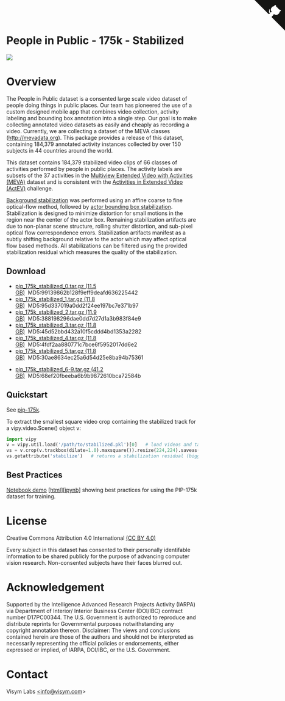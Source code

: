 <a href="https://github.com/visym/collector" class="github-corner" aria-label="View source on GitHub"><svg width="80" height="80" viewBox="0 0 250 250" style="fill:#151513; color:#fff; position: absolute; top: 0; border: 0; right: 0;" aria-hidden="true"><path d="M0,0 L115,115 L130,115 L142,142 L250,250 L250,0 Z"></path><path d="M128.3,109.0 C113.8,99.7 119.0,89.6 119.0,89.6 C122.0,82.7 120.5,78.6 120.5,78.6 C119.2,72.0 123.4,76.3 123.4,76.3 C127.3,80.9 125.5,87.3 125.5,87.3 C122.9,97.6 130.6,101.9 134.4,103.2" fill="currentColor" style="transform-origin: 130px 106px;" class="octo-arm"></path><path d="M115.0,115.0 C114.9,115.1 118.7,116.5 119.8,115.4 L133.7,101.6 C136.9,99.2 139.9,98.4 142.2,98.6 C133.8,88.0 127.5,74.4 143.8,58.0 C148.5,53.4 154.0,51.2 159.7,51.0 C160.3,49.4 163.2,43.6 171.4,40.1 C171.4,40.1 176.1,42.5 178.8,56.2 C183.1,58.6 187.2,61.8 190.9,65.4 C194.5,69.0 197.7,73.2 200.1,77.6 C213.8,80.2 216.3,84.9 216.3,84.9 C212.7,93.1 206.9,96.0 205.4,96.6 C205.1,102.4 203.0,107.8 198.3,112.5 C181.9,128.9 168.3,122.5 157.7,114.1 C157.9,116.9 156.7,120.9 152.7,124.9 L141.0,136.5 C139.8,137.7 141.6,141.9 141.8,141.8 Z" fill="currentColor" class="octo-body"></path></svg></a>

# People in Public - 175k - Stabilized

![](pip_175k_stabilized.webp)

# Overview

The People in Public dataset is a consented large scale video dataset of people doing things in public places.  Our team has pioneered the use of a 
custom designed mobile app that combines video collection, activity labeling and bounding box annotation into a single step.  Our goal is to 
make collecting annotated video datasets as easily and cheaply as recording a video.  Currently, we are collecting a dataset of the MEVA 
classes (http://mevadata.org).  This package provides a release of this dataset, containing 184,379 annotated activity instances collected by 
over 150 subjects in 44 countries around the world. 

This dataset contains 184,379 stabilized video clips of 66 classes of activities performed by people in public places.  The activity labels are subsets of the 37 activities in the [Multiview Extended Video with Activities (MEVA)](https://mevadata.org) dataset and is consistent with the [Activities in Extended Video (ActEV)](https://actev.nist.gov/) challenge.  

[Background stabilization](https://github.com/visym/vipy/blob/bc20f6f32492badd181faa0ccf7b0029f1f63fee/vipy/flow.py#L307-L328) was performed using an affine coarse to fine optical-flow method, followed by [actor bounding box stabilization](https://github.com/visym/collector/blob/adc5486c7f88291b77f9a707a78763c2b5958406/pycollector/detection.py#L177-L236).  Stabilization is designed to minimize distortion for small motions in the region near the center of the actor box.  Remaining stabilization artifacts are due to non-planar scene structure, rolling shutter distortion, and sub-pixel optical flow correspondence errors.  Stabilization artifacts manifest as a subtly shifting background relative to the actor which may affect optical flow based methods.  All stabilizations can be filtered using the provided stabilization residual which measures the quality of the stabilization.  

## Download

* [pip_175k_stabilized_0.tar.gz (11.5 GB)](https://dl.dropboxusercontent.com/s/h7j4391iyqfo85d/pip_175k_stabilized_0.tar.gz)&nbsp;&nbsp;MD5:99139862b128f9eff9deafd636225442&nbsp;&nbsp;&nbsp;&nbsp;
* [pip_175k_stabilized_1.tar.gz (11.8 GB)](https://dl.dropboxusercontent.com/s/zwxzdirbp6kvq93/pip_175k_stabilized_1.tar.gz)&nbsp;&nbsp;MD5:95d337019a0dd2f24ee197bc7e371b97&nbsp;&nbsp;&nbsp;&nbsp;
* [pip_175k_stabilized_2.tar.gz (11.9 GB)](https://dl.dropboxusercontent.com/s/rg9t5edfmyp6uq0/pip_175k_stabilized_2.tar.gz)&nbsp;&nbsp;MD5:388198296dae0dd7d27d1a3b983f84e9&nbsp;&nbsp;&nbsp;&nbsp;
* [pip_175k_stabilized_3.tar.gz (11.8 GB)](https://dl.dropboxusercontent.com/s/n82mkbstgidnon7/pip_175k_stabilized_3.tar.gz)&nbsp;&nbsp;MD5:45d52bbd432a10f5cddd4bd1353a2282&nbsp;&nbsp;&nbsp;&nbsp;
* [pip_175k_stabilized_4.tar.gz (11.8 GB)](https://dl.dropboxusercontent.com/s/gqrricwj3vyp4sc/pip_175k_stabilized_4.tar.gz)&nbsp;&nbsp;MD5:4fdf2aa880771c7bce6f5952017dd6e2&nbsp;&nbsp;&nbsp;&nbsp;
* [pip_175k_stabilized_5.tar.gz (11.8 GB)](https://dl.dropboxusercontent.com/s/yfkma0kt30810h1/pip_175k_stabilized_5.tar.gz)&nbsp;&nbsp;MD5:30ae8634ec25a6d54d25e8ba94b75361&nbsp;&nbsp;&nbsp;&nbsp;
<!--- * [pip_175k_stabilized_6-7.tar.gz (20.5 GB)](https://dl.dropboxusercontent.com/s/yoabjhep9g6ozs1/pip_175k_stabilized_6-7.tar.gz)&nbsp;&nbsp;MD5:b18e0ba7d0ea411a1b8ef4fe2e3d8b59&nbsp;&nbsp;&nbsp;&nbsp; --->
* [pip_175k_stabilized_6-9.tar.gz (41.2 GB)](https://dl.dropboxusercontent.com/s/g2qzku5uw57q9d8/pip_175k_stabilized_6-9.tar.gz)&nbsp;&nbsp;MD5:68ef20fbeeba6b9b9872610bca72584b&nbsp;&nbsp;&nbsp;&nbsp;


## Quickstart

See [pip-175k](https://visym.github.io/collector/pip_175k/).

To extract the smallest square video crop containing the stabilized track for a vipy.video.Scene() object v:

```python
import vipy
v = vipy.util.load('/path/to/stabilized.pkl')[0]   # load videos and take one
vs = v.crop(v.trackbox(dilate=1.0).maxsquare()).resize(224,224).saveas('/path/to/out.mp4')
vs.getattribute('stabilize')   # returns a stabilization residual (bigger is worse)
```

## Best Practices 

[Notebook demo](https://htmlpreview.github.io/?https://github.com/visym/collector/blob/master/docs/pip_175k/best_practices.html)&nbsp;[[html]](https://htmlpreview.github.io/?https://github.com/visym/collector/blob/master/docs/pip_175k/best_practices.html)[[ipynb]](https://github.com/visym/collector/blob/master/docs/pip_175k/best_practices.ipynb) showing best practices for using the PIP-175k dataset for training.

# License

Creative Commons Attribution 4.0 International [(CC BY 4.0)](https://creativecommons.org/licenses/by/4.0/)

Every subject in this dataset has consented to their personally identifable information to be shared publicly for the purpose of advancing computer vision research.  Non-consented subjects have their faces blurred out.  

# Acknowledgement

Supported by the Intelligence Advanced Research Projects Activity (IARPA) via Department of Interior/ Interior Business Center (DOI/IBC) contract number D17PC00344. The U.S. Government is authorized to reproduce and distribute reprints for Governmental purposes notwithstanding any copyright annotation thereon. Disclaimer: The views and conclusions contained herein are those of the authors and should not be interpreted as necessarily representing the official policies or endorsements, either expressed or implied, of IARPA, DOI/IBC, or the U.S. Government.

# Contact

Visym Labs <a href="mailto:info@visym.com">&lt;info@visym.com&gt;</a>

